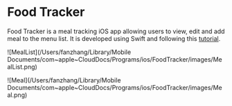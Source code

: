 # Food Tracker

Food Tracker is a meal tracking iOS app allowing users to view, edit and add meal to the menu list. It is developed using Swift and following this [tutorial](https://developer.apple.com/library/archive/referencelibrary/GettingStarted/DevelopiOSAppsSwift/index.html#//apple_ref/doc/uid/TP40015214-CH2-SW1).

![MealList](/Users/fanzhang/Library/Mobile Documents/com~apple~CloudDocs/Programs/ios/FoodTracker/images/MealList.png)

![Meal](/Users/fanzhang/Library/Mobile Documents/com~apple~CloudDocs/Programs/ios/FoodTracker/images/Meal.png)